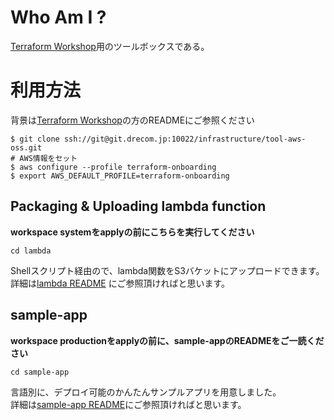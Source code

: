 # Who Am I ?
[Terraform Workshop](https://git.drecom.jp/infrastructure/terraform-oss-aws)用のツールボックスである。

# 利用方法
背景は[Terraform Workshop](https://git.drecom.jp/infrastructure/terraform-oss-aws)の方のREADMEにご参照ください
```
$ git clone ssh://git@git.drecom.jp:10022/infrastructure/tool-aws-oss.git
# AWS情報をセット
$ aws configure --profile terraform-onboarding
$ export AWS_DEFAULT_PROFILE=terraform-onboarding
```

## Packaging & Uploading lambda function
__workspace systemをapplyの前にこちらを実行してください__  

```
cd lambda
```

Shellスクリプト経由ので、lambda関数をS3バケットにアップロードできます。  
詳細は[lambda README](./lambda/README.md) にご参照頂ければと思います。

## sample-app
__workspace productionをapplyの前に、sample-appのREADMEをご一読ください__  

```
cd sample-app
```

言語別に、デプロイ可能のかんたんサンプルアプリを用意しました。  
詳細は[sample-app README](./sample-app/README.md)にご参照頂ければと思います。


